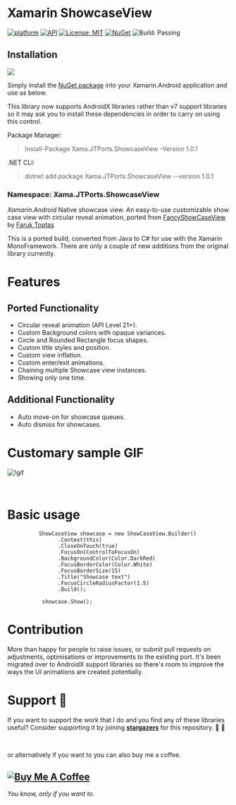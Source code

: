 
# Xamarin ShowcaseView 

[![platform](https://img.shields.io/badge/platform-Xamarin.Android-brightgreen.svg)](https://www.xamarin.com/)
[![API](https://img.shields.io/badge/API-10%2B-orange.svg?style=flat)](https://android-arsenal.com/api?level=10s)
[![License: MIT](https://img.shields.io/badge/License-MIT-blue.svg)](https://opensource.org/licenses/MIT)
[![NuGet](https://img.shields.io/nuget/v/xamarin.android.showcaseview.svg?label=NuGet)](https://www.nuget.org/packages/xamarin.android.showcaseview/)
![Build: Passing](https://img.shields.io/badge/Build-Passing-green.svg)

## Installation

![](https://github.com/DigitalSa1nt/Xamarin.ShowcaseView/blob/master/images/nugetIcon.png)

Simply install the [NuGet package](https://www.nuget.org/packages/Xama.JTPorts.ShowcaseView/) into your Xamarin.Android application and use as below.

This library now supports AndroidX libraries rather than v7 support libraries so it may ask you to install these dependencies in order to carry on using this control.

Package Manager:
> Install-Package Xama.JTPorts.ShowcaseView -Version 1.0.1

.NET CLI:
> dotnet add package Xama.JTPorts.ShowcaseView --version 1.0.1

### Namespace: Xama.JTPorts.ShowcaseView

_Xamarin.Android_ Native showcase view. An easy-to-use customizable show case view with circular reveal animation, ported from [FancyShowCaseView](https://github.com/faruktoptas/FancyShowCaseView) by [Faruk Toptaş](https://github.com/faruktoptas)

This is a ported build, converted from Java to C# for use with the Xamarin MonoFramework. There are only a couple of new additions from the original library currently.

# Features

## Ported Functionality
- Circular reveal animation (API Level 21+).
- Custom Background colors with opaque variances.
- Circle and Rounded Rectangle focus shapes.
- Custom title styles and position.
- Custom view inflation.
- Custom enter/exit animations.
- Chaining multiple Showcase view instances.
- Showing only one time.

## Additional Functionality
- Auto move-on for showcase queues.
- Auto dismiss for showcases.

# Customary sample GIF

![!gif](https://github.com/DigitalSa1nt/Xamarin.ShowcaseView/blob/master/images/Sample.gif)

<br>

# Basic usage
```
          ShowCaseView showcase = new ShowCaseView.Builder()
                .Context(this)
                .CloseOnTouch(true)
                .FocusOn(ControlToFocusOn)
                .BackgroundColor(Color.DarkRed)
                .FocusBorderColor(Color.White)
                .FocusBorderSize(15)
                .Title("Showcase text")
                .FocusCircleRadiusFactor(1.5)
                .Build();
                
           showcase.Show();
```

# Contribution

More than happy for people to raise issues, or submit pull requests on adjustments, optimisations or improvements to the existing port. It's been migrated over to AndroidX support libraries so there's room to improve the ways the UI animations are created potentially.

# Support 💎

If you want to support the work that I do and you find any of these libraries useful? Consider supporting it by joining [**stargazers**](https://github.com/DigitalSa1nt/Xama.JTPorts.ShowcaseView/stargazers) for this repository. :telescope: :stars:

<br/>

or alternatively if you want to you can also buy me a coffee.

<a href="https://www.buymeacoffee.com/JTT" target="_blank"><img src="https://cdn.buymeacoffee.com/buttons/default-red.png" alt="Buy Me A Coffee" tyle="height: 41px !important;width: 174px !important;box-shadow: 0px 3px 2px 0px rgba(190, 190, 190, 0.5) !important;-webkit-box-shadow: 0px 3px 2px 0px rgba(190, 190, 190, 0.5) !important;" ></a>
-----
_You know, only if you want to._
